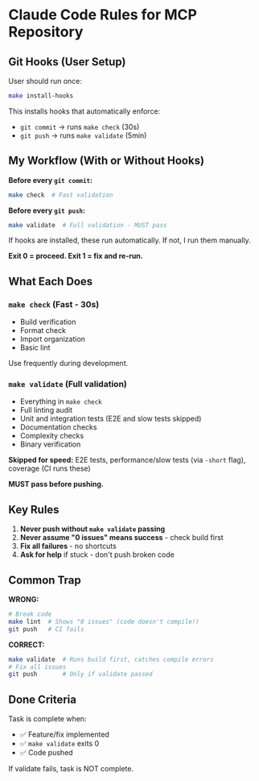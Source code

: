 # Claude Code Rules for MCP Repository

## Git Hooks (User Setup)

User should run once:
```bash
make install-hooks
```

This installs hooks that automatically enforce:
- `git commit` → runs `make check` (30s)
- `git push` → runs `make validate` (5min)

## My Workflow (With or Without Hooks)

**Before every `git commit`:**
```bash
make check  # Fast validation
```

**Before every `git push`:**
```bash
make validate  # Full validation - MUST pass
```

If hooks are installed, these run automatically. If not, I run them manually.

**Exit 0 = proceed. Exit 1 = fix and re-run.**

## What Each Does

### `make check` (Fast - 30s)
- Build verification
- Format check
- Import organization
- Basic lint

Use frequently during development.

### `make validate` (Full validation)
- Everything in `make check`
- Full linting audit
- Unit and integration tests (E2E and slow tests skipped)
- Documentation checks
- Complexity checks
- Binary verification

**Skipped for speed:** E2E tests, performance/slow tests (via `-short` flag), coverage (CI runs these)

**MUST pass before pushing.**

## Key Rules

1. **Never push without `make validate` passing**
2. **Never assume "0 issues" means success** - check build first
3. **Fix all failures** - no shortcuts
4. **Ask for help** if stuck - don't push broken code

## Common Trap

**WRONG:**
```bash
# Break code
make lint  # Shows "0 issues" (code doesn't compile!)
git push   # CI fails
```

**CORRECT:**
```bash
make validate  # Runs build first, catches compile errors
# Fix all issues
git push       # Only if validate passed
```

## Done Criteria

Task is complete when:
- ✅ Feature/fix implemented
- ✅ `make validate` exits 0
- ✅ Code pushed

If validate fails, task is NOT complete.
